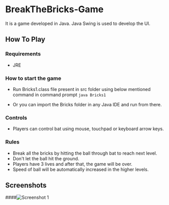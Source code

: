 # BreakTheBricks-Game
It is a game developed in Java. Java Swing is used to develop the UI.

## How To Play

### Requirements

* JRE

### How to start the game

* Run Bricks1.class file present in src folder using below mentioned command in command prompt
``` java Bricks1 ```

* Or you can import the Bricks folder in any Java IDE and run from there.

### Controls

* Players can control bat using mouse, touchpad or keyboard arrow keys.

### Rules

* Break all the bricks by hitting the ball through bat to reach next level.
* Don't let the ball hit the ground.
* Players have 3 lives and after that, the game will be over.
* Speed of ball will be automatically increased in the higher levels.

## Screenshots

####![Screenshot 1](Bricks/pic/Screenshot1.png)
